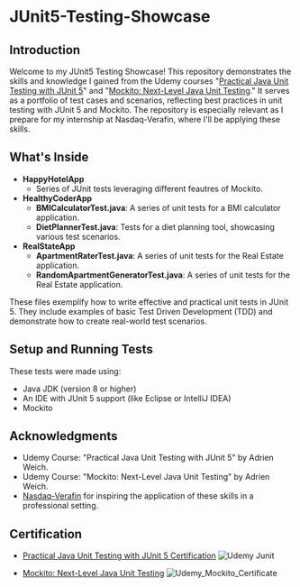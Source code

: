 # JUnit5-Testing-Showcase
## Introduction
Welcome to my JUnit5 Testing Showcase! This repository demonstrates the skills and knowledge I gained from the Udemy courses "[Practical Java Unit Testing with JUnit 5](https://www.udemy.com/course/junit5-for-beginners/)" and "[Mockito: Next-Level Java Unit Testing](https://www.udemy.com/course/mockito3/)."  It serves as a portfolio of test cases and scenarios, reflecting best practices in unit testing with JUnit 5 and Mockito. The repository is especially relevant as I prepare for my internship at Nasdaq-Verafin, where I'll be applying these skills.


## What's Inside
- **HappyHotelApp**
  - Series of JUnit tests leveraging different feautres of Mockito. 
- **HealthyCoderApp**
  - **BMICalculatorTest.java**: A series of unit tests for a BMI calculator application.
  - **DietPlannerTest.java**: Tests for a diet planning tool, showcasing various test scenarios.
- **RealStateApp**
  - **ApartmentRaterTest.java**: A series of unit tests for the Real Estate application.
  - **RandomApartmentGeneratorTest.java**: A series of unit tests for the Real Estate application.

These files exemplify how to write effective and practical unit tests in JUnit 5. They include examples of basic Test Driven Development (TDD) and demonstrate how to create real-world test scenarios.

## Setup and Running Tests
These tests were made using:
- Java JDK (version 8 or higher)
- An IDE with JUnit 5 support (like Eclipse or IntelliJ IDEA)
- Mockito
  
## Acknowledgments
- Udemy Course: "Practical Java Unit Testing with JUnit 5" by Adrien Weich.
- Udemy Course: "Mockito: Next-Level Java Unit Testing" by Adrien Weich.
- [Nasdaq-Verafin](https://verafin.com/) for inspiring the application of these skills in a professional setting.

## Certification
- [Practical Java Unit Testing with JUnit 5 Certification](https://www.udemy.com/certificate/UC-5493c6db-7b3f-42cf-9448-8d5124041c43/)
![Udemy Junit](https://github.com/DavidGuamanDavila/JUnit5-Testing-Showcase/assets/92492748/0779da68-cf03-4d14-a314-77033bde82c3)
  
- [Mockito: Next-Level Java Unit Testing](https://www.udemy.com/course/mockito3/)
![Udemy_Mockito_Certificate](https://github.com/DavidGuamanDavila/JUnit5-Testing-Showcase/assets/92492748/199bcd33-ba9a-4b55-a3d5-f377ac90304c)

